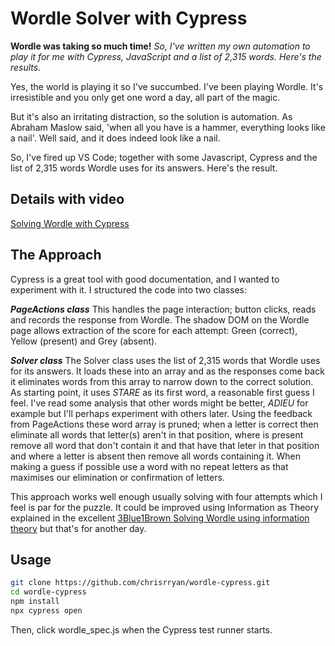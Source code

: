 # Wordle Solver with Cypress

**Wordle was taking so much time!** _So, I've written my own automation to play it for me with Cypress, JavaScript and a list of 2,315 words. Here's the results._

Yes, the world is playing it so I've succumbed. I've been playing Wordle. It's irresistible and you only get one word a day, all part of the magic.

But it's also an irritating distraction, so the solution is automation. As Abraham Maslow said, 'when all you have is a hammer, everything looks like a nail'. Well said, and it does indeed look like a nail.

So, I've fired up VS Code; together with some Javascript, Cypress and the list of 2,315 words Wordle uses for its answers. Here's the result.

## Details with video

[Solving Wordle with Cypress](https://chrisryan.xyz/posts/wordle-with-cypress/)

## The Approach

Cypress is a great tool with good documentation, and I wanted to experiment with it. I structured the code into two classes:

**_PageActions class_**
This handles the page interaction; button clicks, reads and records the response from Wordle. The shadow DOM on the Wordle page allows extraction of the score for each attempt: Green (correct), Yellow (present) and Grey (absent).

**_Solver class_**
The Solver class uses the list of 2,315 words that Wordle uses for its answers. It loads these into an array and as the responses come back it eliminates words from this array to narrow down to the correct solution. As starting point, it uses _STARE_ as its first word, a reasonable first guess I feel. I've read some analysis that other words might be better, _ADIEU_ for example but I'll perhaps experiment with others later. Using the feedback from PageActions these word array is pruned; when a letter is correct then eliminate all words that letter(s) aren't in that position, where is present remove all word that don't contain it and that have that leter in that position and where a letter is absent then remove all words containing it. When making a guess if possible use a word with no repeat letters as that maximises our elimination or confirmation of letters.

This approach works well enough usually solving with four attempts which I feel is par for the puzzle. It could be improved using Information as Theory explained in the excellent [3Blue1Brown Solving Wordle using information theory](https://youtu.be/v68zYyaEmEA) but that's for another day.

## Usage

```bash
git clone https://github.com/chrisrryan/wordle-cypress.git
cd wordle-cypress
npm install
npx cypress open
```

Then, click wordle_spec.js when the Cypress test runner starts.
